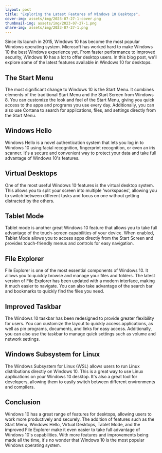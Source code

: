 ```yaml
---
layout: post
title: "Exploring the Latest Features of Windows 10 Desktops".
cover-img: assets/img/2023-07-27-1-cover.png
thumbnail-img: assets/img/2023-07-27-1.png
share-img: assets/img/2023-07-27-1.png
---
```




Since its launch in 2015, Windows 10 has become the most popular Windows operating system. Microsoft has worked hard to make Windows 10 the best Windows experience yet. From faster performance to improved security, Windows 10 has a lot to offer desktop users. In this blog post, we'll explore some of the latest features available in Windows 10 for desktops.

## The Start Menu
The most significant change to Windows 10 is the Start Menu. It combines elements of the traditional Start Menu and the Start Screen from Windows 8. You can customize the look and feel of the Start Menu, giving you quick access to the apps and programs you use every day. Additionally, you can also use Cortana to search for applications, files, and settings directly from the Start Menu.

## Windows Hello
Windows Hello is a novel authentication system that lets you log in to Windows 10 using facial recognition, fingerprint recognition, or even an iris scanner. It's a secure and convenient way to protect your data and take full advantage of Windows 10's features.

## Virtual Desktops
One of the most useful Windows 10 features is the virtual desktop system. This allows you to split your screen into multiple 'workspaces', allowing you to switch between different tasks and focus on one without getting distracted by the others.

## Tablet Mode
Tablet mode is another great Windows 10 feature that allows you to take full advantage of the touch-screen capabilities of your device. When enabled, Tablet Mode allows you to access apps directly from the Start Screen and provides touch-friendly menus and controls for easy navigation.

## File Explorer
File Explorer is one of the most essential components of Windows 10. It allows you to quickly browse and manage your files and folders. The latest version of File Explorer has been updated with a modern interface, making it much easier to navigate. You can also take advantage of the search bar and bookmarks to quickly find the files you need.

## Improved Taskbar
The Windows 10 taskbar has been redesigned to provide greater flexibility for users. You can customize the layout to quickly access applications, as well as pin programs, documents, and links for easy access. Additionally, you can also use the taskbar to manage quick settings such as volume and network settings.

## Windows Subsystem for Linux
The Windows Subsystem for Linux (WSL) allows users to run Linux distributions directly on Windows 10. This is a great way to use Linux applications on your Windows 10 desktop. It's also a great tool for developers, allowing them to easily switch between different environments and compilers.

## Conclusion
Windows 10 has a great range of features for desktops, allowing users to work more productively and securely. The addition of features such as the Start Menu, Windows Hello, Virtual Desktops, Tablet Mode, and the improved File Explorer make it even easier to take full advantage of Windows 10's capabilities. With more features and improvements being made all the time, it's no wonder that Windows 10 is the most popular Windows operating system.
